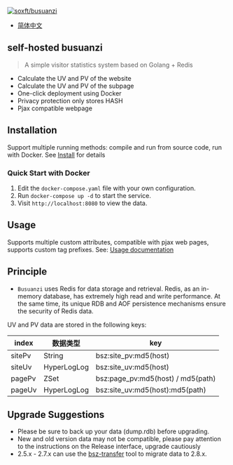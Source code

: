 [![soxft/busuanzi](https://socialify.git.ci/soxft/busuanzi/image?description=1&font=Bitter&forks=1&language=1&logo=https://raw.githubusercontent.com/soxft/busuanzi/main/dist/favicon.svg&name=1&owner=1&pattern=Solid&stargazers=1&theme=Dark)](https://busuanzi.9420.ltd)

- [简体中文](readme/README.zh_CN.md)

## self-hosted busuanzi

> A simple visitor statistics system based on Golang + Redis

- Calculate the UV and PV of the website
- Calculate the UV and PV of the subpage
- One-click deployment using Docker
- Privacy protection only stores HASH
- Pjax compatible webpage

## Installation

Support multiple running methods: compile and run from source code, run with Docker. See [Install](https://github.com/soxft/busuanzi/wiki/install) for details

### Quick Start with Docker

1. Edit the `docker-compose.yaml` file with your own configuration.
2. Run `docker-compose up -d` to start the service. 
3. Visit `http://localhost:8080` to view the data.

## Usage

Supports multiple custom attributes, compatible with pjax web pages, supports custom tag prefixes. See: [Usage documentation](https://github.com/soxft/busuanzi/wiki/usage)

## Principle

- `Busuanzi` uses Redis for data storage and retrieval. Redis, as an in-memory database, has extremely high read and write performance. At the same time, its unique RDB and AOF persistence mechanisms ensure the security of Redis data.

UV and PV data are stored in the following keys:

| index  | 数据类型        | key                               |
|--------|-------------|-----------------------------------|
| sitePv | String      | bsz:site_pv:md5(host)             |
| siteUv | HyperLogLog | bsz:site_uv:md5(host)             |
| pagePv | ZSet        | bsz:page_pv:md5(host) / md5(path) |
| pageUv | HyperLogLog | bsz:site_uv:md5(host):md5(path)   |


## Upgrade Suggestions

- Please be sure to back up your data (dump.rdb) before upgrading.
- New and old version data may not be compatible, please pay attention to the instructions on the Release interface, upgrade cautiously
- 2.5.x - 2.7.x can use the [bsz-transfer](https://github.com/soxft/busuanzi-transfer) tool to migrate data to 2.8.x.